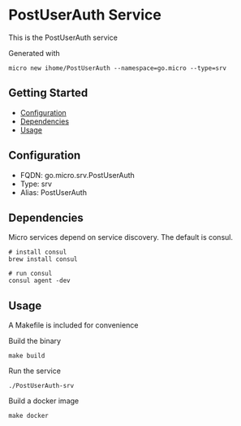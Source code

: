 # PostUserAuth Service

This is the PostUserAuth service

Generated with

```
micro new ihome/PostUserAuth --namespace=go.micro --type=srv
```

## Getting Started

- [Configuration](#configuration)
- [Dependencies](#dependencies)
- [Usage](#usage)

## Configuration

- FQDN: go.micro.srv.PostUserAuth
- Type: srv
- Alias: PostUserAuth

## Dependencies

Micro services depend on service discovery. The default is consul.

```
# install consul
brew install consul

# run consul
consul agent -dev
```

## Usage

A Makefile is included for convenience

Build the binary

```
make build
```

Run the service
```
./PostUserAuth-srv
```

Build a docker image
```
make docker
```